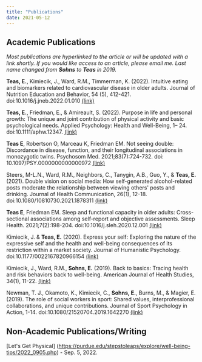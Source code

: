 ```yaml
---
title: "Publications"
date: 2021-05-12
---
```


## Academic Publications

*Most publications are hyperlinked to the article or will be updated with a link shortly. If you would like access to an article, please email me. Last name changed from **Sohns** to **Teas** in 2019.*

**Teas, E.**, Kimiecik, J., Ward, R.M., Timmerman, K. (2022). Intuitive eating and biomarkers related to cardiovascular disease in older adults. Journal of Nutrition Education and Behavior, 54 (5), 412-421. doi:10.1016/j.jneb.2022.01.010 [(link)](https://pubmed.ncbi.nlm.nih.gov/35534099/)

**Teas, E.**, Friedman, E., & Amireault, S. (2022). Purpose in life and personal growth: The unique and joint contribution of physical activity and basic psychological needs. Applied Psychology: Health and Well-Being, 1– 24. doi:10.1111/aphw.12347. [(link)](https://doi.org/10.1111/aphw.12347)

**Teas E**, Robertson O, Marceau K, Friedman EM. Not seeing double: Discordance in disease, function, and their longitudinal associations in monozygotic twins. Psychosom Med. 2021;83(7):724-732. doi: 10.1097/PSY.0000000000000972 [(link)](https://journals.lww.com/psychosomaticmedicine/Abstract/9000/Not_seeing_double__Discordance_in_disease,.98410.aspx)

Steers, M-L.N., Ward, R.M., Neighbors, C., Tanygin, A.B., Guo, Y., & **Teas, E.** (2021). Double vision on social media: How self-generated alcohol-related posts moderate the relationship between viewing others' posts and drinking. Journal of Health Communication, 26(1), 12-18. doi:10.1080/10810730.2021.1878311 [(link)](https://pubmed.ncbi.nlm.nih.gov/33587022/)

**Teas E**, Friedman EM. Sleep and functional capacity in older adults: Cross-sectional associations among self-report and objective assessments. Sleep Health. 2021;7(2):198-204. doi:10.1016/j.sleh.2020.12.001 [(link)](https://pubmed.ncbi.nlm.nih.gov/33541843/) 

Kimiecik, J. & **Teas, E.** (2020). Express your self: Exploring the nature of the expressive self and the health and well-being consequences of its restriction within a market society. Journal of Humanistic Psychology. doi:10.1177/0022167820966154 [(link)](https://journals.sagepub.com/doi/10.1177/0022167820966154) 

Kimiecik, J., Ward, R.M., **Sohns, E.** (2019). Back to basics: Tracing health and risk behaviors back to well-being. American Journal of Health Studies, 34(1), 11-22. [(link)](https://amjhealthstudies.com/index.php/ajhs/article/view/28)

Newman, T. J., Okamoto, K., Kimiecik, C., **Sohns, E.**, Burns, M., & Magier, E. (2019). The role of social workers in sport: Shared values, interprofessional collaborations, and unique contributions. Journal of Sport Psychology in Action, 1-14. doi:10.1080/21520704.2019.1642270 [(link)](https://www.tandfonline.com/doi/abs/10.1080/21520704.2019.1642270?journalCode=uspa20#:~:text=Through%20interprofessional%20collaborations%2C%20social%20workers,and%20uphold%20culturally%20competent%20practices)

## Non-Academic Publications/Writing

[Let's Get Physical] (https://purdue.edu/stepstoleaps/explore/well-being-tips/2022_0905.php) - Sep. 5, 2022. 




